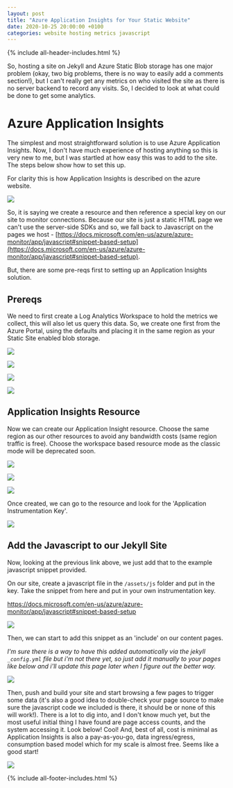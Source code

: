 ```yaml
---
layout: post
title: "Azure Application Insights for Your Static Website"
date: 2020-10-25 20:00:00 +0100
categories: website hosting metrics javascript
---
```


{% include all-header-includes.html %}

So, hosting a site on Jekyll and Azure Static Blob storage has one major problem (okay, two big problems, there is no way to easily add a comments section!), but I can't really get any metrics on who visited the site as there is no server backend to record any visits. So, I decided to look at what could be done to get some analytics.

# Azure Application Insights

The simplest and most straightforward solution is to use Azure Application Insights. Now, I don't have much experience of hosting anything so this is very new to me, but I was startled at how easy this was to add to the site. The steps below show how to set this up.

For clarity this is how Application Insights is described on the azure website.

![](/assets/images/2020/Azure-Application-Insights/005.png)

So, it is saying we create a resource and then reference a special key on our site to monitor connections. Because our site is just a static HTML page we can't use the server-side SDKs and so, we fall back to Javascript on the pages we host - [https://docs.microsoft.com/en-us/azure/azure-monitor/app/javascript#snippet-based-setup](https://docs.microsoft.com/en-us/azure/azure-monitor/app/javascript#snippet-based-setup).

But, there are some pre-reqs first to setting up an Application Insights solution.

## Prereqs

We need to first create a Log Analytics Workspace to hold the metrics we collect, this will also let us query this data. So, we create one first from the Azure Portal, using the defaults and placing it in the same region as your Static Site enabled blob storage.

![](/assets/images/2020/Azure-Application-Insights/010.png)

![](/assets/images/2020/Azure-Application-Insights/020.png)

![](/assets/images/2020/Azure-Application-Insights/030.png)

![](/assets/images/2020/Azure-Application-Insights/040.png)

## Application Insights Resource

Now we can create our Application Insight resource. Choose the same region as our other resources to avoid any bandwidth costs (same region traffic is free). Choose the workspace based resource mode as the classic mode will be deprecated soon.

![](/assets/images/2020/Azure-Application-Insights/050.png)

![](/assets/images/2020/Azure-Application-Insights/060.png)

![](/assets/images/2020/Azure-Application-Insights/070.png)

Once created, we can go to the resource and look for the 'Application Instrumentation Key'.

![](/assets/images/2020/Azure-Application-Insights/080.png)

## Add the Javascript to our Jekyll Site

Now, looking at the previous link above, we just add that to the example javascript snippet provided.

On our site, create a javascript file in the `/assets/js` folder and put in the key. Take the snippet from here and put in your own instrumentation key.

https://docs.microsoft.com/en-us/azure/azure-monitor/app/javascript#snippet-based-setup

![](/assets/images/2020/Azure-Application-Insights/090.png)

Then, we can start to add this snippet as an 'include' on our content pages.

_I'm sure there is a way to have this added automatically via the jekyll `_config.yml` file but i'm not there yet, so just add it manually to your pages like below and i'll update this page later when I figure out the better way._

![](/assets/images/2020/Azure-Application-Insights/0100.png)

Then, push and build your site and start browsing a few pages to trigger some data (it's also a good idea to double-check your page source to make sure the javascript code we included is there, it should be or none of this will work!). There is a lot to dig into, and I don't know much yet, but the most useful initial thing I have found are page access counts, and the system accessing it. Look below! Cool! And, best of all, cost is minimal as Application Insights is also a pay-as-you-go, data ingress/egress, consumption based model which for my scale is almost free. Seems like a good start!

![](/assets/images/2020/Azure-Application-Insights/0110.png)

{% include all-footer-includes.html %}
